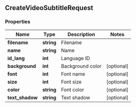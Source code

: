 ## CreateVideoSubtitleRequest

### Properties
Name | Type | Description | Notes
------------ | ------------- | ------------- | -------------
**filename** | **string** | Filename | 
**name** | **string** | Name | 
**id_lang** | **int** | Language ID | 
**background** | **int** | Background color | [optional] 
**font** | **int** | Font name | [optional] 
**size** | **int** | Font size | [optional] 
**color** | **string** | Font color | [optional] 
**text_shadow** | **string** | Text shadow | [optional] 


